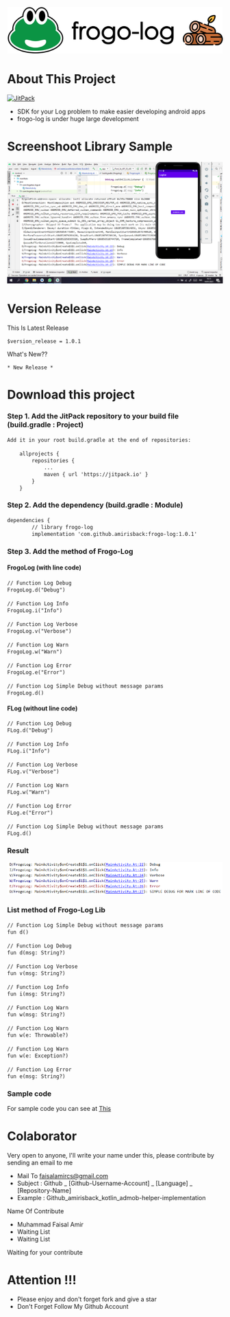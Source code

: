 ![ScreenShoot Apps](docs/image/ss_banner.png?raw=true)

# About This Project
[![JitPack](https://jitpack.io/v/amirisback/frogo-log.svg?style=flat-square)](https://jitpack.io/#amirisback/frogo-log)
- SDK for your Log problem to make easier developing android apps
- frogo-log is under huge large development

# Screenshoot Library Sample
![ScreenShoot Apps](docs/image/ss_result_1.png?raw=true)

# Version Release
This Is Latest Release

    $version_release = 1.0.1

What's New??

    * New Release *

# Download this project

### Step 1. Add the JitPack repository to your build file (build.gradle : Project)

    Add it in your root build.gradle at the end of repositories:

    	allprojects {
    		repositories {
    			...
    			maven { url 'https://jitpack.io' }
    		}
    	}

### Step 2. Add the dependency (build.gradle : Module)

    dependencies {
            // library frogo-log
            implementation 'com.github.amirisback:frogo-log:1.0.1'

### Step 3. Add the method of Frogo-Log

#### FrogoLog (with line code)
    // Function Log Debug
    FrogoLog.d("Debug")

    // Function Log Info
    FrogoLog.i("Info")

    // Function Log Verbose
    FrogoLog.v("Verbose")

    // Function Log Warn
    FrogoLog.w("Warn")

    // Function Log Error
    FrogoLog.e("Error")

    // Function Log Simple Debug without message params
    FrogoLog.d()


#### FLog (without line code)

    // Function Log Debug
    FLog.d("Debug")

    // Function Log Info
    FLog.i("Info")

    // Function Log Verbose
    FLog.v("Verbose")

    // Function Log Warn
    FLog.w("Warn")

    // Function Log Error
    FLog.e("Error")

    // Function Log Simple Debug without message params
    FLog.d()

### Result
![ScreenShoot Apps](docs/image/ss_result_2.png?raw=true)

### List method of Frogo-Log Lib

    // Function Log Simple Debug without message params
    fun d()

    // Function Log Debug
    fun d(msg: String?)

    // Function Log Verbose
    fun v(msg: String?)

    // Function Log Info
    fun i(msg: String?)

    // Function Log Warn
    fun w(msg: String?)

    // Function Log Warn
    fun w(e: Throwable?)

    // Function Log Warn
    fun w(e: Exception?)

    // Function Log Error
    fun e(msg: String?)

### Sample code
For sample code you can see at [This](https://github.com/amirisback/frogo-log/blob/master/app/src/main/java/com/frogobox/logcat/MainActivity.kt)

# Colaborator
Very open to anyone, I'll write your name under this, please contribute by sending an email to me

- Mail To faisalamircs@gmail.com
- Subject : Github _ [Github-Username-Account] _ [Language] _ [Repository-Name]
- Example : Github_amirisback_kotlin_admob-helper-implementation

Name Of Contribute
- Muhammad Faisal Amir
- Waiting List
- Waiting List

Waiting for your contribute

# Attention !!!
- Please enjoy and don't forget fork and give a star
- Don't Forget Follow My Github Account